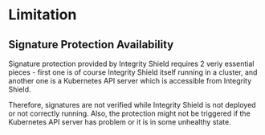 # Limitation

## Signature Protection Availability  


Signature protection provided by Integrity Shield requires 2 veriy essential pieces - first one is of course Integrity Shield itself running in a cluster, and another one is a Kubernetes API server which is accessible from Integrity Shield.

Therefore, signatures are not verified while Integrity Shield is not deployed or not correctly running. Also, the protection might not be triggered if the Kubernetes API server has problem or it is in some unhealthy state.